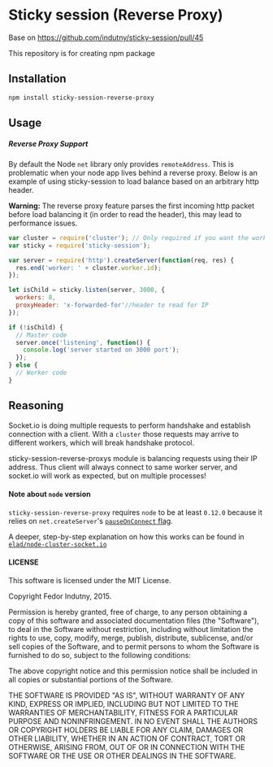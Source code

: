 # Sticky session (Reverse Proxy)

Base on https://github.com/indutny/sticky-session/pull/45

This repository is for creating npm package

## Installation

```bash
npm install sticky-session-reverse-proxy
```

## Usage

##### Reverse Proxy Support #####

By default the Node `net` library only provides `remoteAddress`. This is problematic when your node app lives behind a reverse proxy. Below is an example of using sticky-session to load balance based on an arbitrary http header.

**Warning:** The reverse proxy feature parses the first incoming http packet before load balancing it (in order to read the header), this may lead to performance issues.

```javascript
var cluster = require('cluster'); // Only required if you want the worker id
var sticky = require('sticky-session');

var server = require('http').createServer(function(req, res) {
  res.end('worker: ' + cluster.worker.id);
});

let isChild = sticky.listen(server, 3000, {
  workers: 8,
  proxyHeader: 'x-forwarded-for'//header to read for IP
});

if (!isChild) {
  // Master code
  server.once('listening', function() {
    console.log('server started on 3000 port');
  });
} else {
  // Worker code
}
```

## Reasoning

Socket.io is doing multiple requests to perform handshake and establish
connection with a client. With a `cluster` those requests may arrive to
different workers, which will break handshake protocol.

sticky-session-reverse-proxys module is balancing requests using their IP address. Thus
client will always connect to same worker server, and socket.io will work as
expected, but on multiple processes!

#### Note about `node` version

`sticky-session-reverse-proxy` requires `node` to be at least `0.12.0` because it relies on
`net.createServer`'s [`pauseOnConnect` flag][2].

A deeper, step-by-step explanation on how this works can be found in
[`elad/node-cluster-socket.io`][3]

#### LICENSE

This software is licensed under the MIT License.

Copyright Fedor Indutny, 2015.

Permission is hereby granted, free of charge, to any person obtaining a
copy of this software and associated documentation files (the
"Software"), to deal in the Software without restriction, including
without limitation the rights to use, copy, modify, merge, publish,
distribute, sublicense, and/or sell copies of the Software, and to permit
persons to whom the Software is furnished to do so, subject to the
following conditions:

The above copyright notice and this permission notice shall be included
in all copies or substantial portions of the Software.

THE SOFTWARE IS PROVIDED "AS IS", WITHOUT WARRANTY OF ANY KIND, EXPRESS
OR IMPLIED, INCLUDING BUT NOT LIMITED TO THE WARRANTIES OF
MERCHANTABILITY, FITNESS FOR A PARTICULAR PURPOSE AND NONINFRINGEMENT. IN
NO EVENT SHALL THE AUTHORS OR COPYRIGHT HOLDERS BE LIABLE FOR ANY CLAIM,
DAMAGES OR OTHER LIABILITY, WHETHER IN AN ACTION OF CONTRACT, TORT OR
OTHERWISE, ARISING FROM, OUT OF OR IN CONNECTION WITH THE SOFTWARE OR THE
USE OR OTHER DEALINGS IN THE SOFTWARE.

[0]: http://socket.io/
[1]: http://nodejs.org/docs/latest/api/cluster.html
[2]: https://nodejs.org/api/net.html#net_net_createserver_options_connectionlistener
[3]: https://github.com/elad/node-cluster-socket.io
